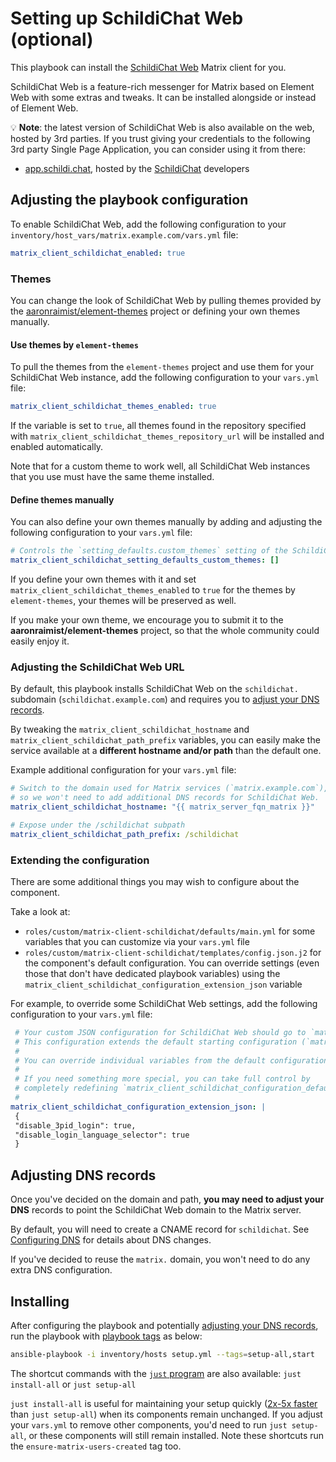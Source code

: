 # Setting up SchildiChat Web (optional)

This playbook can install the [SchildiChat Web](https://github.com/SchildiChat/schildichat-desktop) Matrix client for you.

SchildiChat Web is a feature-rich messenger for Matrix based on Element Web with some extras and tweaks. It can be installed alongside or instead of Element Web.

💡 **Note**: the latest version of SchildiChat Web is also available on the web, hosted by 3rd parties. If you trust giving your credentials to the following 3rd party Single Page Application, you can consider using it from there:

- [app.schildi.chat](https://app.schildi.chat/), hosted by the [SchildiChat](https://schildi.chat/) developers

## Adjusting the playbook configuration

To enable SchildiChat Web, add the following configuration to your `inventory/host_vars/matrix.example.com/vars.yml` file:

```yaml
matrix_client_schildichat_enabled: true
```

### Themes

You can change the look of SchildiChat Web by pulling themes provided by the [aaronraimist/element-themes](https://github.com/aaronraimist/element-themes) project or defining your own themes manually.

#### Use themes by `element-themes`

To pull the themes from the `element-themes` project and use them for your SchildiChat Web instance, add the following configuration to your `vars.yml` file:

```yaml
matrix_client_schildichat_themes_enabled: true
```

If the variable is set to `true`, all themes found in the repository specified with `matrix_client_schildichat_themes_repository_url` will be installed and enabled automatically.

Note that for a custom theme to work well, all SchildiChat Web instances that you use must have the same theme installed.

#### Define themes manually

You can also define your own themes manually by adding and adjusting the following configuration to your `vars.yml` file:

```yaml
# Controls the `setting_defaults.custom_themes` setting of the SchildiChat Web configuration.
matrix_client_schildichat_setting_defaults_custom_themes: []
```

If you define your own themes with it and set `matrix_client_schildichat_themes_enabled` to `true` for the themes by `element-themes`, your themes will be preserved as well.

If you make your own theme, we encourage you to submit it to the **aaronraimist/element-themes** project, so that the whole community could easily enjoy it.

### Adjusting the SchildiChat Web URL

By default, this playbook installs SchildiChat Web on the `schildichat.` subdomain (`schildichat.example.com`) and requires you to [adjust your DNS records](#adjusting-dns-records).

By tweaking the `matrix_client_schildichat_hostname` and `matrix_client_schildichat_path_prefix` variables, you can easily make the service available at a **different hostname and/or path** than the default one.

Example additional configuration for your `vars.yml` file:

```yaml
# Switch to the domain used for Matrix services (`matrix.example.com`),
# so we won't need to add additional DNS records for SchildiChat Web.
matrix_client_schildichat_hostname: "{{ matrix_server_fqn_matrix }}"

# Expose under the /schildichat subpath
matrix_client_schildichat_path_prefix: /schildichat
```

### Extending the configuration

There are some additional things you may wish to configure about the component.

Take a look at:

- `roles/custom/matrix-client-schildichat/defaults/main.yml` for some variables that you can customize via your `vars.yml` file
- `roles/custom/matrix-client-schildichat/templates/config.json.j2` for the component's default configuration. You can override settings (even those that don't have dedicated playbook variables) using the `matrix_client_schildichat_configuration_extension_json` variable

For example, to override some SchildiChat Web settings, add the following configuration to your `vars.yml` file:

```yaml
 # Your custom JSON configuration for SchildiChat Web should go to `matrix_client_schildichat_configuration_extension_json`.
 # This configuration extends the default starting configuration (`matrix_client_schildichat_configuration_default`).
 #
 # You can override individual variables from the default configuration, or introduce new ones.
 #
 # If you need something more special, you can take full control by
 # completely redefining `matrix_client_schildichat_configuration_default`.
 #
matrix_client_schildichat_configuration_extension_json: |
 {
 "disable_3pid_login": true,
 "disable_login_language_selector": true
 }
```

## Adjusting DNS records

Once you've decided on the domain and path, **you may need to adjust your DNS** records to point the SchildiChat Web domain to the Matrix server.

By default, you will need to create a CNAME record for `schildichat`. See [Configuring DNS](configuring-dns.md) for details about DNS changes.

If you've decided to reuse the `matrix.` domain, you won't need to do any extra DNS configuration.

## Installing

After configuring the playbook and potentially [adjusting your DNS records](#adjusting-dns-records), run the playbook with [playbook tags](playbook-tags.md) as below:

<!-- NOTE: let this conservative command run (instead of install-all) to make it clear that failure of the command means something is clearly broken. -->
```sh
ansible-playbook -i inventory/hosts setup.yml --tags=setup-all,start
```

The shortcut commands with the [`just` program](just.md) are also available: `just install-all` or `just setup-all`

`just install-all` is useful for maintaining your setup quickly ([2x-5x faster](../CHANGELOG.md#2x-5x-performance-improvements-in-playbook-runtime) than `just setup-all`) when its components remain unchanged. If you adjust your `vars.yml` to remove other components, you'd need to run `just setup-all`, or these components will still remain installed. Note these shortcuts run the `ensure-matrix-users-created` tag too.
